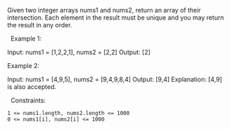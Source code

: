 Given two integer arrays nums1 and nums2, return an array of their intersection. Each element in the result must be unique and you may return the result in any order.

 
Example 1:

Input: nums1 = [1,2,2,1], nums2 = [2,2]
Output: [2]


Example 2:

Input: nums1 = [4,9,5], nums2 = [9,4,9,8,4]
Output: [9,4]
Explanation: [4,9] is also accepted.


 
Constraints:


	1 <= nums1.length, nums2.length <= 1000
	0 <= nums1[i], nums2[i] <= 1000

